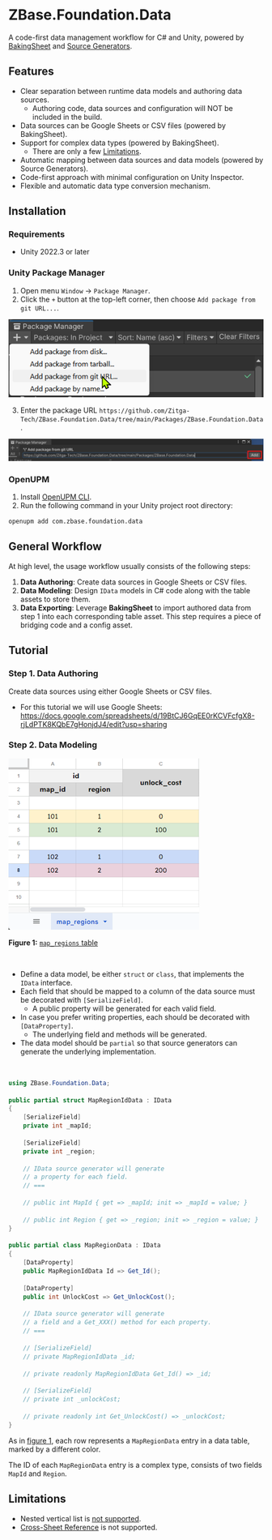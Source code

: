 # ZBase.Foundation.Data

A code-first data management workflow for C# and Unity, powered by [BakingSheet](https://www.github.com/cathei/BakingSheet) and [Source Generators](https://docs.microsoft.com/en-us/dotnet/csharp/roslyn-sdk/source-generators-overview).

## Features

- Clear separation between runtime data models and authoring data sources.
    - Authoring code, data sources and configuration will NOT be included in the build.
- Data sources can be Google Sheets or CSV files (powered by BakingSheet).
- Support for complex data types (powered by BakingSheet).
    - There are only a few [Limitations](#limitations).
- Automatic mapping between data sources and data models (powered by Source Generators).
- Code-first approach with minimal configuration on Unity Inspector.
- Flexible and automatic data type conversion mechanism.

## Installation

### Requirements

- Unity 2022.3 or later

### Unity Package Manager

1. Open menu `Window` -> `Package Manager`.
2. Click the `+` button at the top-left corner, then choose `Add package from git URL...`.

![add package by git url](imgs/add-package-by-git-url-1.png)

3. Enter the package URL `https://github.com/Zitga-Tech/ZBase.Foundation.Data/tree/main/Packages/ZBase.Foundation.Data`.

![enter git url then press add button](imgs/add-package-by-git-url-2.png)

### OpenUPM

1. Install [OpenUPM CLI](https://openupm.com/docs/getting-started.html#installing-openupm-cli).
2. Run the following command in your Unity project root directory:

```sh
openupm add com.zbase.foundation.data
```

## General Workflow

At high level, the usage workflow usually consists of the following steps:
1. **Data Authoring**: Create data sources in Google Sheets or CSV files.
2. **Data Modeling**: Design `IData` models in C# code along with the table assets to store them.
3. **Data Exporting**: Leverage **BakingSheet** to import authored data from step 1 into each corresponding table asset. This step requires a piece of bridging code and a config asset.

## Tutorial

### Step 1. Data Authoring

Create data sources using either Google Sheets or CSV files.

- For this tutorial we will use Google Sheets:
https://docs.google.com/spreadsheets/d/19BtCJ6GqEE0rKCVFcfgX8-rjLdPTK8KQbE7gHonjdJ4/edit?usp=sharing

### Step 2. Data Modeling

<picture id="fig_1">
  <source media="(prefers-color-scheme: dark)" srcset="imgs/table-map-regions-dark.png">
  <source media="(prefers-color-scheme: light)" srcset="imgs/table-map-regions-light.png">
  <img alt="table map regions" src="imgs/table-map-regions-light.png">
</picture>

**Figure 1:** [`map_regions` table](https://docs.google.com/spreadsheets/d/19BtCJ6GqEE0rKCVFcfgX8-rjLdPTK8KQbE7gHonjdJ4/edit?gid=1055644696#gid=1055644696)

<br/>

- Define a data model, be either `struct` or `class`, that implements the `IData` interface.
- Each field that should be mapped to a column of the data source must be decorated with `[SerializeField]`.
    - A public property will be generated for each valid field.
- In case you prefer writing properties, each should be decorated with `[DataProperty]`.
    - The underlying field and methods will be generated.
- The data model should be `partial` so that source generators can generate the underlying implementation.

<br/>

```csharp
using ZBase.Foundation.Data;

public partial struct MapRegionIdData : IData
{
    [SerializeField]
    private int _mapId;

    [SerializeField]
    private int _region;

    // IData source generator will generate
    // a property for each field.
    // ===

    // public int MapId { get => _mapId; init => _mapId = value; }

    // public int Region { get => _region; init => _region = value; }
}

public partial class MapRegionData : IData
{
    [DataProperty]
    public MapRegionIdData Id => Get_Id();

    [DataProperty]
    public int UnlockCost => Get_UnlockCost();

    // IData source generator will generate
    // a field and a Get_XXX() method for each property.
    // ===

    // [SerializeField]
    // private MapRegionIdData _id;

    // private readonly MapRegionIdData Get_Id() => _id;

    // [SerializeField]
    // private int _unlockCost;

    // private readonly int Get_UnlockCost() => _unlockCost;
}
```

As in [figure 1](#user-content-fig_1), each row represents a `MapRegionData` entry in a data table, marked by a different color.

The ID of each `MapRegionData` entry is a complex type, consists of two fields `MapId` and `Region`.


## Limitations

- Nested vertical list is [not supported](https://github.com/cathei/BakingSheet/issues/36).
- [Cross-Sheet Reference](https://github.com/cathei/BakingSheet?tab=readme-ov-file#using-cross-sheet-reference) is not supported.
